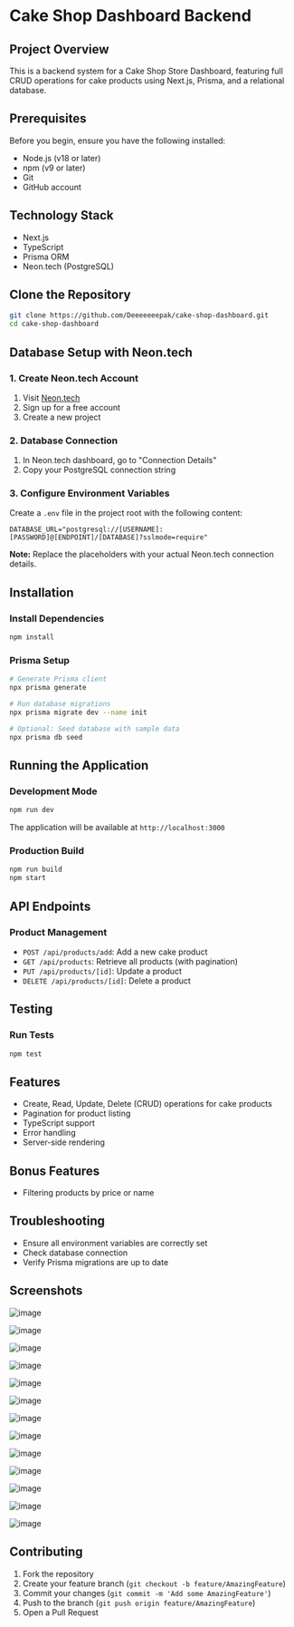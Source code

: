 # Cake Shop Dashboard Backend

## Project Overview
This is a backend system for a Cake Shop Store Dashboard, featuring full CRUD operations for cake products using Next.js, Prisma, and a relational database.

## Prerequisites
Before you begin, ensure you have the following installed:
- Node.js (v18 or later)
- npm (v9 or later)
- Git
- GitHub account

## Technology Stack
- Next.js
- TypeScript
- Prisma ORM
- Neon.tech (PostgreSQL)

## Clone the Repository
```bash
git clone https://github.com/Deeeeeeepak/cake-shop-dashboard.git
cd cake-shop-dashboard
```

## Database Setup with Neon.tech

### 1. Create Neon.tech Account
1. Visit [Neon.tech](https://neon.tech)
2. Sign up for a free account
3. Create a new project

### 2. Database Connection
1. In Neon.tech dashboard, go to "Connection Details"
2. Copy your PostgreSQL connection string

### 3. Configure Environment Variables
Create a `.env` file in the project root with the following content:
```env
DATABASE_URL="postgresql://[USERNAME]:[PASSWORD]@[ENDPOINT]/[DATABASE]?sslmode=require"
```

**Note:** Replace the placeholders with your actual Neon.tech connection details.

## Installation

### Install Dependencies
```bash
npm install
```

### Prisma Setup
```bash
# Generate Prisma client
npx prisma generate

# Run database migrations
npx prisma migrate dev --name init

# Optional: Seed database with sample data
npx prisma db seed
```

## Running the Application

### Development Mode
```bash
npm run dev
```
The application will be available at `http://localhost:3000`

### Production Build
```bash
npm run build
npm start
```

## API Endpoints

### Product Management
- `POST /api/products/add`: Add a new cake product
- `GET /api/products`: Retrieve all products (with pagination)
- `PUT /api/products/[id]`: Update a product
- `DELETE /api/products/[id]`: Delete a product

## Testing

### Run Tests
```bash
npm test
```

## Features
- Create, Read, Update, Delete (CRUD) operations for cake products
- Pagination for product listing
- TypeScript support
- Error handling
- Server-side rendering

## Bonus Features
- Filtering products by price or name

## Troubleshooting
- Ensure all environment variables are correctly set
- Check database connection
- Verify Prisma migrations are up to date

## Screenshots
![image](https://github.com/user-attachments/assets/b203056b-4555-4e1a-ba19-6a9ccb92bd97)


![image](https://github.com/user-attachments/assets/a2392c9f-5c0c-4ce0-b228-c334208e907b)


![image](https://github.com/user-attachments/assets/4b51f6c1-ae7b-4bb7-8c95-788f3c1e7c2f)


![image](https://github.com/user-attachments/assets/2d3a6ee1-d0e1-4697-9537-9784ec71f0b9)


![image](https://github.com/user-attachments/assets/bed8508f-d074-4f83-98c8-9082ad20365a)


![image](https://github.com/user-attachments/assets/a7e486b4-1c24-47c5-823f-d03bda68e30b)


![image](https://github.com/user-attachments/assets/5956b648-79d1-4dfc-9c74-5302153e413b)


![image](https://github.com/user-attachments/assets/39a0633f-f861-4213-bb9b-984886376aa2)


![image](https://github.com/user-attachments/assets/6cef01f4-0f3a-4b06-8118-96f99bf4922a)


![image](https://github.com/user-attachments/assets/c4655ebc-deb4-40b3-aa49-6bf7e1245321)


![image](https://github.com/user-attachments/assets/126a22d9-6a0e-4106-b143-0812ffbbcdea)


![image](https://github.com/user-attachments/assets/1ca0bd91-a323-4614-ae16-f78b10592705)


![image](https://github.com/user-attachments/assets/41e1d23a-15fb-451c-bc74-fd91a9c109a4)



## Contributing
1. Fork the repository
2. Create your feature branch (`git checkout -b feature/AmazingFeature`)
3. Commit your changes (`git commit -m 'Add some AmazingFeature'`)
4. Push to the branch (`git push origin feature/AmazingFeature`)
5. Open a Pull Request
